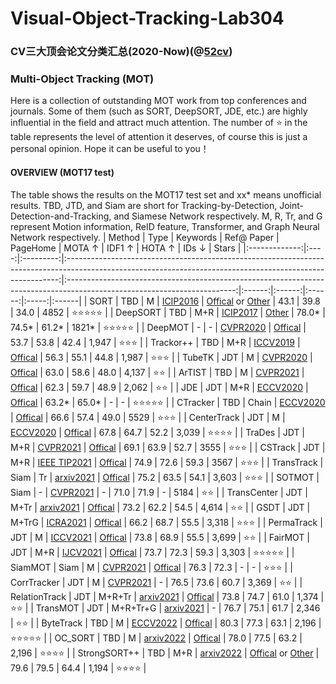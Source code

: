 # Visual-Object-Tracking-Lab304

### CV三大顶会论文分类汇总(2020-Now)(@[52cv](https://github.com/52CV))

### Multi-Object Tracking (MOT)
Here is a collection of outstanding MOT work from top conferences and journals. Some of them (such as SORT, DeepSORT, JDE, etc.) are highly influential in the field and attract much attention. The number of ⭐ in the table represents the level of attention it deserves, of course this is just a personal opinion. Hope it can be useful to you！
#### OVERVIEW (MOT17 test)
The table shows the results on the MOT17 test set and xx* means unofficial results. TBD, JTD, and Siam are short for Tracking-by-Detection, Joint-Detection-and-Tracking, and Siamese Network respectively. M, R, Tr, and G represent Motion information, ReID feature, Transformer, and Graph Neural Network respectively.
|    Method     | Type | Keywords  |                                                                         Ref@ Paper                                                                         |                                                         PageHome                                                         | MOTA ↑ | IDF1 ↑ | HOTA ↑ | IDs ↓ | Stars  |
|:-------------:|:----:|:---------:|:----------------------------------------------------------------------------------------------------------------------------------------------------------:|:------------------------------------------------------------------------------------------------------------------------:|:------:|:------:|:------:|:-----:|:------|
|     SORT      | TBD  |     M     |                                                        [ICIP2016](https://arxiv.org/abs/1602.00763)                                                        | [Offical](https://github.com/abewley/sort) or [Other](https://github.com/ifzhang/ByteTrack/tree/main/yolox/sort_tracker) |  43.1  |  39.8  |  34.0  | 4852  | ⭐⭐⭐⭐⭐ |
|   DeepSORT    | TBD  |    M+R    |                                                        [ICIP2017](https://arxiv.org/abs/1703.07402)                                                        |                        [Other](https://github.com/ifzhang/ByteTrack/tree/main/yolox/sort_tracker)                        | 78.0*  | 74.5*  | 61.2*  | 1821* | ⭐⭐⭐⭐⭐ |
|    DeepMOT    |  -   |     -     |                                                        [CVPR2020](https://arxiv.org/abs/1906.06618)                                                        |                                  [Offical](https://gitlab.inria.fr/robotlearn/deepmot)                                   |  53.7  |  53.8  |  42.4  | 1,947 | ⭐⭐⭐   |
|   Trackor++   | TBD  |    M+R    |                                                        [ICCV2019](https://arxiv.org/abs/1903.05625)                                                        |                               [Offical](https://github.com/phil-bergmann/tracking_wo_bnw)                                |  56.3  |  55.1  |  44.8  | 1,987 | ⭐⭐⭐   |
|    TubeTK     | JDT  |     M     |                                                      [CVPR2020](https://arxiv.org/pdf/2006.05683.pdf)                                                      |                                     [Offical](https://github.com/BoPang1996/TubeTK)                                      |  63.0  |  58.6  |  48.0  | 4,137 | ⭐⭐    |
|    ArTIST     | TBD  |     M     |                                                        [CVPR2021](https://arxiv.org/abs/2012.02337)                                                        |                                     [Offical](https://github.com/fatemeh-slh/ArTIST)                                     |  62.3  |  59.7  |  48.9  | 2,062 | ⭐⭐    |
|      JDE      | JDT  |    M+R    |                                                        [ECCV2020](https://arxiv.org/abs/1909.12605)                                                        |                               [Offical](https://github.com/Zhongdao/Towards-Realtime-MOT)                                | 63.2*  | 65.0*  |   -    |   -   | ⭐⭐⭐⭐⭐ |
|   CTracker    | TBD  |   Chain   |                                                        [ECCV2020](https://arxiv.org/abs/2007.14557)                                                        |                                      [Offical](https://github.com/pjl1995/CTracker)                                      |  66.6  |  57.4  |  49.0  | 5529  | ⭐⭐⭐   |
|  CenterTrack  | JDT  |     M     |                                                        [ECCV2020](https://arxiv.org/abs/2004.01177)                                                        |                                   [Offical](https://github.com/xingyizhou/CenterTrack)                                   |  67.8  |  64.7  |  52.2  | 3,039 | ⭐⭐⭐⭐  |
|    TraDes     | JDT  |    M+R    |                                                      [CVPR2021](https://arxiv.org/pdf/2103.08808.pdf)                                                      |                                      [Offical](https://github.com/JialianW/TraDeS)                                       |  69.1  |  63.9  |  52.7  | 3555  | ⭐⭐⭐   |
|    CSTrack    | JDT  |    M+R    |                                                      [IEEE TIP2021](https://arxiv.org/abs/2010.12138)                                                      |                                       [Offical](https://github.com/JudasDie/SOTS)                                        |  74.9  |  72.6  |  59.3  | 3567  | ⭐⭐⭐   |
|  TransTrack   | Siam |    Tr     |                                                       [arxiv2021](https://arxiv.org/abs/2012.15460)                                                        |                                    [Offical](https://github.com/PeizeSun/TransTrack)                                     |  75.2  |  63.5  |  54.1  | 3,603 | ⭐⭐⭐   |
|    SOTMOT     | Siam |     -     | [CVPR2021](https://openaccess.thecvf.com/content/CVPR2021/papers/Zheng_Improving_Multiple_Object_Tracking_With_Single_Object_Tracking_CVPR_2021_paper.pdf) |                                                            -                                                             |  71.0  |  71.9  |   -    | 5184  | ⭐⭐    |
|  TransCenter  | JDT  |   M+Tr    |                                                       [arxiv2021](https://arxiv.org/abs/2103.15145)                                                        |                                    [Offical](https://github.com/yihongXU/TransCenter)                                    |  73.2  |  62.2  |  54.5  | 4,614 | ⭐⭐    |
|     GSDT      | JDT  |   M+TrG   |                                                        [ICRA2021](https://arxiv.org/abs/2006.13164)                                                        |                                       [Offical](https://github.com/yongxinw/GSDT)                                        |  66.2  |  68.7  |  55.5  | 3,318 | ⭐⭐⭐   |
|  PermaTrack   | JDT  |     M     |                                                      [ICCV2021](https://arxiv.org/pdf/2103.14258.pdf)                                                      |                                     [Offical](https://github.com/TRI-ML/permatrack)                                      |  73.8  |  68.9  |  55.5  | 3,699 | ⭐⭐    |
|    FairMOT    | JDT  |    M+R    |                                                        [IJCV2021](https://arxiv.org/abs/2004.01888)                                                        |                                      [Offical](https://github.com/ifzhang/FairMOT)                                       |  73.7  |  72.3  |  59.3  | 3,303 | ⭐⭐⭐⭐⭐ |
|    SiamMOT    | Siam |     M     |                                 [CVPR2021](https://www.amazon.science/publications/siammot-siamese-multi-object-tracking)                                  |                                  [Offical](https://github.com/amazon-research/siam-mot)                                  |  76.3  |  72.3  |   -    |   -   | ⭐⭐⭐   |
|  CorrTracker  | JDT  |     M     |                                                        [CVPR2021](http://arxiv.org/abs/2104.03541)                                                         |                                                            -                                                             |  76.5  |  73.6  |  60.7  | 3,369 | ⭐⭐    |
| RelationTrack | JDT  |  M+R+Tr   |                                                       [arxiv2021](https://arxiv.org/abs/2105.04322)                                                        |                                    [Offical](https://github.com/Ahnsun/RelationTrack)                                    |  73.8  |  74.7  |  61.0  | 1,374 | ⭐⭐    |
|   TransMOT    | JDT  | M+R+Tr+G  |                                                       [arxiv2021](https://arxiv.org/abs/2104.00194)                                                        |                                                            -                                                             |  76.7  |  75.1  |  61.7  | 2,346 | ⭐⭐    |
|   ByteTrack   | TBD  |     M     |                                                        [ECCV2022](https://arxiv.org/abs/2110.06864)                                                        |                                     [Offical](https://github.com/ifzhang/ByteTrack)                                      |  80.3  |  77.3  |  63.1  | 2,196 | ⭐⭐⭐⭐⭐ |
|    OC_SORT    | TBD  |     M     |                                                       [arxiv2022](https://arxiv.org/abs/2203.14360)                                                        |                                      [Offical](https://github.com/noahcao/OC_SORT)                                       |  78.0  |  77.5  |  63.2  | 2,196 | ⭐⭐⭐⭐  |
| StrongSORT++  | TBD  |    M+R    |                                                       [arxiv2022](https://arxiv.org/abs/2202.13514)                                                        |  [Offical](https://github.com/dyhBUPT/StrongSORT) or [Other](https://github.com/mikel-brostrom/Yolov5_StrongSORT_OSNet)  |  79.6  |  79.5  |  64.4  | 1,194 | ⭐⭐⭐⭐  |
